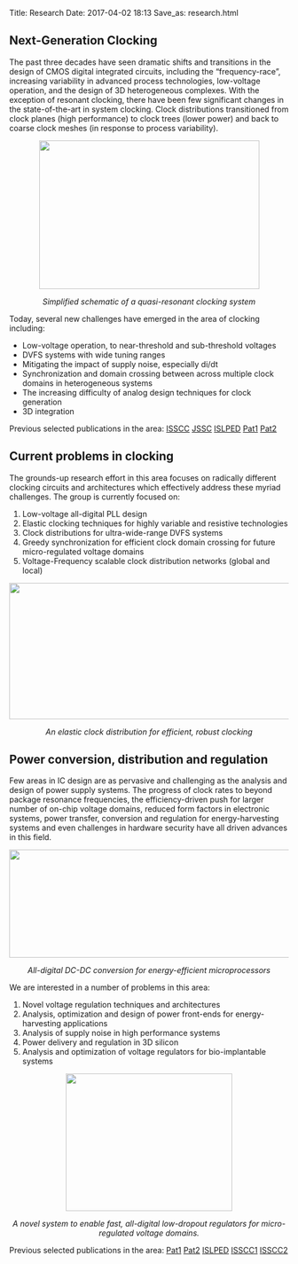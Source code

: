 Title: Research
Date: 2017-04-02 18:13
Save_as: research.html

## Next-Generation Clocking

The past three decades have seen dramatic shifts and transitions in the design of CMOS 
digital integrated circuits, including the “frequency-race”, increasing variability in 
advanced process technologies, low-voltage operation, and the design of 3D heterogeneous 
complexes. With the exception of resonant clocking, there have been few significant changes 
in the state-of-the-art in system clocking. Clock distributions transitioned from clock 
planes (high performance) to clock trees (lower power) and back to coarse clock meshes (in 
response to process variability).

<img src="/images/res_clk.png" style="margin:0 auto;display:block;" width="397" height="268"/>
<p style="text-align:center;font-style:italic;">Simplified schematic of a quasi-resonant clocking system</p>

Today, several new challenges have emerged in the area of clocking including:

* Low-voltage operation, to near-threshold and sub-threshold voltages
* DVFS systems with wide tuning ranges
* Mitigating the impact of supply noise, especially di/dt
* Synchronization and domain crossing between across multiple clock domains in 
            heterogeneous systems
* The increasing difficulty of analog design techniques for clock generation
* 3D integration

Previous selected publications in the area:
[ISSCC](http://vlsi.ee.washington.edu/files/2014/09/resonant_clock_design_for_a_power_efficient_high_volume_x86-64_microprocessor_isscc.pdf)
[JSSC](http://vlsi.ee.washington.edu/files/2014/09/resonant_clock_design_for_a_power_efficient_high_volume_x86-64_microprocessor.pdf)
[ISLPED](http://vlsi.ee.washington.edu/files/2014/09/quasi_resonant_clocking_a_runtime_control_aproach_for_true_voltage_frequency_scaling.pdf)
[Pat1](https://www.google.com/patents/US20140062566)
[Pat2](https://www.google.com/patents/US8742817)


## Current problems in clocking

The grounds-up research effort in this area focuses on radically different clocking 
circuits and architectures which effectively address these myriad challenges. The group is 
currently focused on:

1. Low-voltage all-digital PLL design
2. Elastic clocking techniques for highly variable and resistive technologies
3. Clock distributions for ultra-wide-range DVFS systems
4. Greedy synchronization for efficient clock domain crossing for future micro-regulated voltage domains
5. Voltage-Frequency scalable clock distribution networks (global and local)

<img src="/images/elastic_clk.png" style="margin:0 auto;display:block;" width="598" height="246"/>
<p style="text-align:center;font-style:italic;">An elastic clock distribution for efficient, robust clocking</p>


## Power conversion, distribution and regulation

Few areas in IC design are as pervasive and challenging as the analysis and design of power 
supply systems. The progress of clock rates to beyond package resonance frequencies, the 
efficiency-driven push for larger number of on-chip voltage domains, reduced form factors 
in electronic systems, power transfer, conversion and regulation for energy-harvesting 
systems and even challenges in hardware security have all  driven advances in this field.

<img src="/images/buck_converter.png" style="margin:0 auto;display:block;" width="597" height="195"/>
<p style="text-align:center;font-style:italic;">All-digital DC-DC conversion for energy-efficient microprocessors</p>

We are interested in a number of problems in this area:

1. Novel voltage regulation techniques and architectures
2. Analysis, optimization and design of power front-ends for energy-harvesting applications
3. Analysis of supply noise in high performance systems
4. Power delivery and regulation in 3D silicon
5. Analysis and optimization of voltage regulators for bio-implantable systems

<img src="/images/interlocked_osc.jpg" style="margin:0 auto;display:block;" width="300" height="248"/>
<p style="text-align:center;font-style:italic;">A novel system to enable fast, all-digital low-dropout regulators for micro-regulated voltage domains.</p>

Previous selected publications in the area:
[Pat1](https://www.google.com/patents/US20120187991)
[Pat2](https://www.google.com/patents/US8373512)
[ISLPED](http://vlsi.ee.washington.edu/files/2014/10/Deterministic-Dither.pdf)
[ISSCC1](http://vlsi.ee.washington.edu/files/2014/09/a_32nm_fully_integrated_reconfigurable_switched_capacitor_dc_dc_converter_delivering_0.55_at_81_efficiency.pdf)
[ISSCC2](http://vlsi.ee.washington.edu/files/2014/10/clock_stretcher_isscc.pdf)